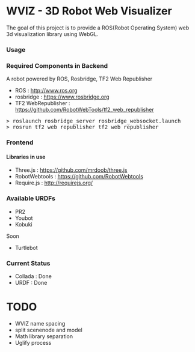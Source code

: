 WVIZ - 3D Robot Web Visualizer
====

The goal of this project is to provide a ROS(Robot Operating System) web 3d visualization library using WebGL. 

### Usage ###

### Required Components in Backend ###

A robot powered by ROS, Rosbridge, TF2 Web Republisher

- ROS                 : http://www.ros.org
- rosbridge           : https://www.rosbridge.org
- TF2 WebRepublisher  : https://github.com/RobotWebTools/tf2_web_republisher

<pre>
> roslaunch rosbridge_server rosbridge_websocket.launch
> rosrun tf2_web_republisher tf2_web_republisher
</pre>

### Frontend ###
#### Libraries in use
- Three.js : https://github.com/mrdoob/three.js
- RobotWebtools : https://github.com/RobotWebtools
- Require.js : http://requirejs.org/
 
### Available URDFs
- PR2
- Youbot
- Kobuki

Soon            
- Turtlebot

### Current Status ###

- Collada : Done
- URDF    : Done


# TODO ###

- WVIZ name spacing
- split scenenode and model
- Math library separation
- Uglify process
